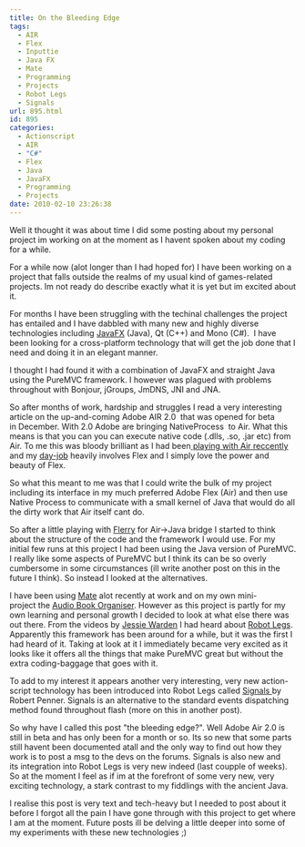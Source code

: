 ```yaml
---
title: On the Bleeding Edge
tags:
  - AIR
  - Flex
  - Inputtie
  - Java FX
  - Mate
  - Programming
  - Projects
  - Robot Legs
  - Signals
url: 895.html
id: 895
categories:
  - Actionscript
  - AIR
  - "C#"
  - Flex
  - Java
  - JavaFX
  - Programming
  - Projects
date: 2010-02-10 23:26:38
---
```


Well it thought it was about time I did some posting about my personal project im working on at the moment as I havent spoken about my coding for a while.

<!-- more -->

For a while now (alot longer than I had hoped for) I have been working on a project that falls outside the realms of my usual kind of games-related projects. Im not ready do describe exactly what it is yet but im excited about it.

For months I have been struggling with the techinal challenges the project has entailed and I have dabbled with many new and highly diverse technologies including [JavaFX](https://www.mikecann.co.uk/programming/flirting-with-javafx/) (Java), Qt (C++) and Mono (C#).  I have been looking for a cross-platform technology that will get the job done that I need and doing it in an elegant manner.

I thought I had found it with a combination of JavaFX and straight Java using the PureMVC framework. I however was plagued with problems throughout with Bonjour, jGroups, JmDNS, JNI and JNA.

So after months of work, hardship and struggles I read a very interesting article on the up-and-coming Adobe AIR 2.0  that was opened for beta in December. With 2.0 Adobe are bringing NativeProcess  to Air. What this means is that you can you can execute native code (.dlls, .so, .jar etc) from Air. To me this was bloody brilliant as I had been[ playing with Air reccently](https://www.mikecann.co.uk/programming/audiobook-organiser-v1-3-0-dragndrop/) and my [day-job](https://www.mikecann.co.uk/photos-personal/playdemic-my-fist-day/) heavily involves Flex and I simply love the power and beauty of Flex.

So what this meant to me was that I could write the bulk of my project including its interface in my much preferred Adobe Flex (Air) and then use Native Process to communicate with a small kernel of Java that would do all the dirty work that Air itself cant do.

So after a little playing with [Flerry](https://www.riaspace.net/2010/01/flerry-flex-java-bridge-for-adobe-air-2-0/) for Air-&gt;Java bridge I started to think about the structure of the code and the framework I would use. For my initial few runs at this project I had been using the Java version of PureMVC. I really like some aspects of PureMVC but I think its can be so overly cumbersome in some circumstances (ill write another post on this in the future I think). So instead I looked at the alternatives.

I have been using [Mate](https://mate.asfusion.com/) alot recently at work and on my own mini-project the [Audio Book Organiser](https://www.mikecann.co.uk/programming/audio-book-organiser-air-mate-flex-4/). However as this project is partly for my own learning and personal growth I decided to look at what else there was out there. From the videos by [Jessie Warden](https://www.mikecann.co.uk/fun-videos/jessie-warden-flash-flex-videos/) I had heard about [Robot Legs](https://www.robotlegs.org). Apparently this framework has been around for a while, but it was the first I had heard of it. Taking at look at it I immediately became very excited as it looks like it offers all the things that make PureMVC great but without the extra coding-baggage that goes with it.

To add to my interest it appears another very interesting, very new action-script technology has been introduced into Robot Legs called [Signals ](https://github.com/robertpenner/as3-signals)by Robert Penner. Signals is an alternative to the standard events dispatching method found throughout flash (more on this in another post).

So why have I called this post "the bleeding edge?". Well Adobe Air 2.0 is still in beta and has only been for a month or so. Its so new that some parts still havent been documented atall and the only way to find out how they work is to post a msg to the devs on the forums. Signals is also new and its integration into Robot Legs is very new indeed (last coupple of weeks). So at the moment I feel as if im at the forefront of some very new, very exciting technology, a stark contrast to my fiddlings with the ancient Java.

I realise this post is very text and tech-heavy but I needed to post about it before I forgot all the pain I have gone through with this project to get where I am at the moment. Future posts ill be delving a little deeper into some of my experiments with these new technologies ;)
